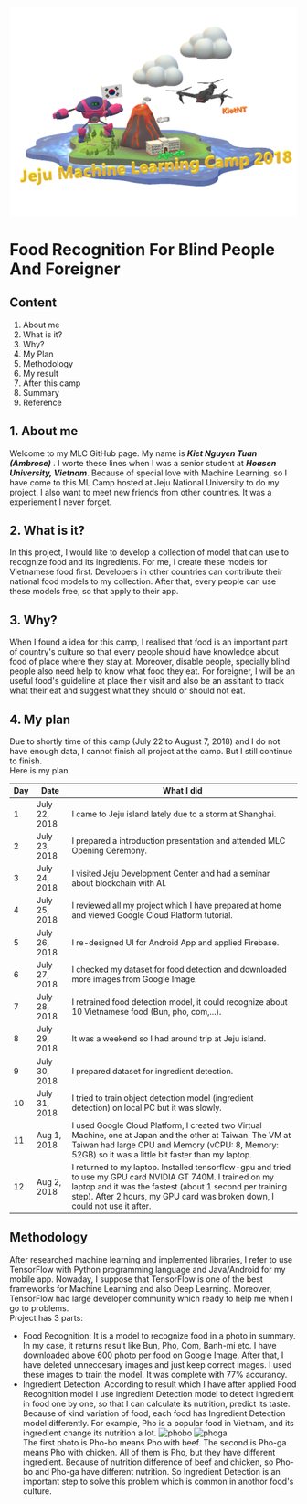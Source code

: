 ![Title](https://github.com/AmbroseNTK/Food-Recognition-For-Blind-People-And-Foreigner/blob/master/img/JMLC2018-title.png)
<h1>
Food Recognition For Blind People And Foreigner
</h1>
<h2>
Content
</h2>
<p>

1. About me
2. What is it?
3. Why?
4. My Plan
5. Methodology
6. My result
7. After this camp
8. Summary
9. Reference
</p>

<h2>
1. About me
</h2>
<p>

Welcome to my MLC GitHub page. My name is ***Kiet Nguyen Tuan (Ambrose)*** . I worte these lines when I was a senior student at ***Hoasen University, Vietnam***. Because of special love with Machine Learning, so I have come to this ML Camp hosted at Jeju National University to do my project. I also want to meet new friends from other countries. It was a experiement I never forget.
</p>

<h2>
2. What is it?
</h2>
<p>

In this project, I would like to develop a collection of model that can use to recognize food and its ingredients. For me, I create these models for Vietnamese food first. Developers in other countries can contribute their national food models to my collection. After that, every people can use these models free, so that apply to their app.
</p>

<h2>
3. Why?
</h2>
<p>
When I found a idea for this camp, I realised that food is an important part of country's culture so that every people should have knowledge about food of place where they stay at. Moreover, disable people, specially blind people also need help to know what food they eat. For foreigner, I will be an useful food's guideline at place their visit and also be an assitant to track what their eat and suggest what they should or should not eat.
<p>

<h2>
4. My plan
</h2>
<p>
Due to shortly time of this camp (July 22 to August 7, 2018) and I do not have enough data, I cannot finish all project at the camp. But I still continue to finish.</br>
Here is my plan</br>

Day | Date | What I did
--- | --- | ---
1 | July 22, 2018 | I came to Jeju island lately due to a storm at Shanghai.
2 | July 23, 2018 | I prepared a introduction presentation and attended MLC Opening Ceremony.
3 | July 24, 2018 | I visited Jeju Development Center and had a seminar about blockchain with AI.
4 | July 25, 2018 | I reviewed all my project which I have prepared at home and viewed Google Cloud Platform tutorial.
5 | July 26, 2018 | I re-designed UI for Android App and applied Firebase.
6 | July 27, 2018 | I checked my dataset for food detection and downloaded more images from Google Image.
7 | July 28, 2018 | I retrained food detection model, it could recognize about 10 Vietnamese food (Bun, pho, com,...).
8 | July 29, 2018 | It was a weekend so I had around trip at Jeju island.
9 | July 30, 2018 | I prepared dataset for ingredient detection.
10 | July 31, 2018 | I tried to train object detection model (ingredient detection) on local PC but it was slowly.
11 | Aug 1, 2018 | I used Google Cloud Platform, I created two Virtual Machine, one at Japan and the other at Taiwan. The VM at Taiwan had large CPU and Memory (vCPU: 8, Memory: 52GB) so it was a little bit faster than my laptop.
12 | Aug 2, 2018 | I returned to my laptop. Installed tensorflow-gpu and tried to use my GPU card NVIDIA GT 740M. I trained on my laptop and it was the fastest (about 1 second per training step). After 2 hours, my GPU card was broken down, I could not use it after.
</p>

<h2>
Methodology
</h2>
<p>
After researched machine learning and implemented libraries, I refer to use TensorFlow with Python programming language and Java/Android for my mobile app. Nowaday, I suppose that TensorFlow is one of the best frameworks for Machine Learning and also Deep Learning. Moreover, TensorFlow had large developer community which ready to help me when I go to problems.</br>
Project has 3 parts:</br>

* Food Recognition: It is a model to recognize food in a photo in summary. In my case, it returns result like Bun, Pho, Com, Banh-mi etc. I have downloaded above 600 photo per food on Google Image. After that, I have deleted unneccesary images and just keep correct images. I used these images to train the model. It was complete with 77% accurancy.
* Ingredient Detection: According to result which I have after applied Food Recognition model I use ingredient Detection model to detect ingredient in food one by one, so that I can calculate its nutrition, predict its taste. Because of kind variation of food, each food has Ingredient Detection model differently. For example, Pho is a popular food in Vietnam, and its ingredient change its nutrition a lot.
![phobo](https://www.fodmapeveryday.com/wp-content/uploads/2017/06/Pho-closeup-copy-855x570.jpg)
![phoga](http://giadinh.mediacdn.vn/zoom/655_361/2014/7-1412602058-tu-lam-pho-ga-7-1412654910607-crop-1412654928337.jpg)</br>
The first photo is Pho-bo means Pho with beef. The second is Pho-ga means Pho with chicken. All of them is Pho, but they have different ingredient. Because of nutrition difference of beef and chicken, so Pho-bo and Pho-ga have different nutrition. So Ingredient Detection is an important step to solve this problem which is common in anothor food's culture.
</p>